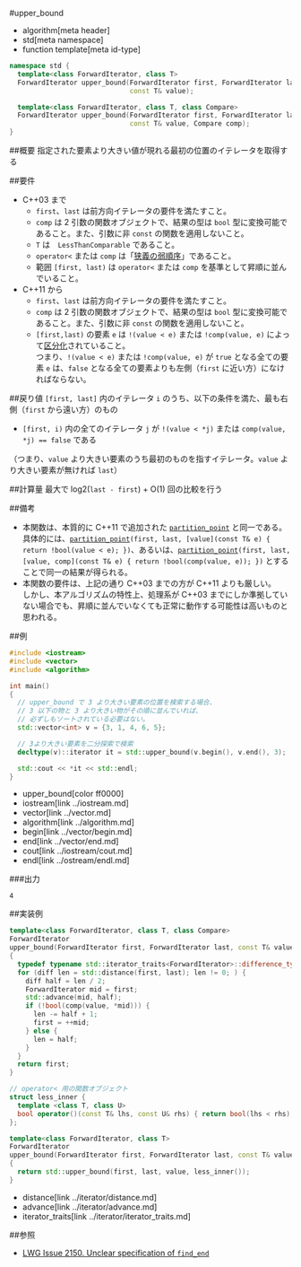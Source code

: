 #upper_bound
* algorithm[meta header]
* std[meta namespace]
* function template[meta id-type]

```cpp
namespace std {
  template<class ForwardIterator, class T>
  ForwardIterator upper_bound(ForwardIterator first, ForwardIterator last,
                              const T& value);

  template<class ForwardIterator, class T, class Compare>
  ForwardIterator upper_bound(ForwardIterator first, ForwardIterator last,
                              const T& value, Compare comp);
}
```

##概要
指定された要素より大きい値が現れる最初の位置のイテレータを取得する


##要件
- C++03 まで
	- `first`、`last` は前方向イテレータの要件を満たすこと。
	- `comp` は 2 引数の関数オブジェクトで、結果の型は `bool` 型に変換可能であること。また、引数に非 `const` の関数を適用しないこと。
	- `T` は　`LessThanComparable` であること。
	- `operator<` または `comp` は「[狭義の弱順序](../algorithm.md#strict-weak-ordering)」であること。
	- 範囲 `[first, last)` は `operator<` または `comp` を基準として昇順に並んでいること。
- C++11 から
	- `first`、`last` は前方向イテレータの要件を満たすこと。
	- `comp` は 2 引数の関数オブジェクトで、結果の型は `bool` 型に変換可能であること。また、引数に非 `const` の関数を適用しないこと。
	- `[first,last)` の要素 `e` は `!(value < e)` または `!comp(value, e)` によって[区分化](/reference/algorithm.md#sequence-is-partitioned)されていること。  
		つまり、`!(value < e)` または `!comp(value, e)` が `true` となる全ての要素 `e` は、`false` となる全ての要素よりも左側（`first` に近い方）になければならない。


##戻り値
`[first, last]` 内のイテレータ `i` のうち、以下の条件を満た、最も右側（`first` から遠い方）のもの

- `[first, i)` 内の全てのイテレータ `j` が `!(value < *j)` または `comp(value, *j) == false` である

（つまり、`value` より大きい要素のうち最初のものを指すイテレータ。`value` より大きい要素が無ければ `last`）


##計算量
最大で log2(`last - first`) + O(1) 回の比較を行う


##備考
- 本関数は、本質的に C++11 で追加された [`partition_point`](partition_point.md) と同一である。  
	具体的には、[`partition_point`](partition_point.md)`(first, last, [value](const T& e) { return !bool(value < e); })`、あるいは、[`partition_point`](partition_point.md)`(first, last, [value, comp](const T& e) { return !bool(comp(value, e)); })` とすることで同一の結果が得られる。
- 本関数の要件は、上記の通り C++03 までの方が C++11 よりも厳しい。  
	しかし、本アルゴリズムの特性上、処理系が C++03 までにしか準拠していない場合でも、昇順に並んでいなくても正常に動作する可能性は高いものと思われる。


##例
```cpp
#include <iostream>
#include <vector>
#include <algorithm>

int main()
{
  // upper_bound で 3 より大きい要素の位置を検索する場合、
  // 3 以下の物と 3 より大きい物がその順に並んでいれば、
  // 必ずしもソートされている必要はない。
  std::vector<int> v = {3, 1, 4, 6, 5};

  // 3より大きい要素を二分探索で検索
  decltype(v)::iterator it = std::upper_bound(v.begin(), v.end(), 3);

  std::cout << *it << std::endl;
}
```
* upper_bound[color ff0000]
* iostream[link ../iostream.md]
* vector[link ../vector.md]
* algorithm[link ../algorithm.md]
* begin[link ../vector/begin.md]
* end[link ../vector/end.md]
* cout[link ../iostream/cout.md]
* endl[link ../ostream/endl.md]


###出力
```
4
```


##実装例
```cpp
template<class ForwardIterator, class T, class Compare>
ForwardIterator
upper_bound(ForwardIterator first, ForwardIterator last, const T& value, Compare comp)
{
  typedef typename std::iterator_traits<ForwardIterator>::difference_type diff;
  for (diff len = std::distance(first, last); len != 0; ) {
    diff half = len / 2;
    ForwardIterator mid = first;
    std::advance(mid, half);
    if (!bool(comp(value, *mid))) {
      len -= half + 1;
      first = ++mid;
    } else {
      len = half;
    }
  }
  return first;
}

// operator< 用の関数オブジェクト
struct less_inner {
  template <class T, class U>
  bool operator()(const T& lhs, const U& rhs) { return bool(lhs < rhs); }
};

template<class ForwardIterator, class T>
ForwardIterator
upper_bound(ForwardIterator first, ForwardIterator last, const T& value)
{
  return std::upper_bound(first, last, value, less_inner());
}
```
* distance[link ../iterator/distance.md]
* advance[link ../iterator/advance.md]
* iterator_traits[link ../iterator/iterator_traits.md]

##参照
- [LWG Issue 2150. Unclear specification of `find_end`](http://www.open-std.org/jtc1/sc22/wg21/docs/lwg-defects.html#2150)
